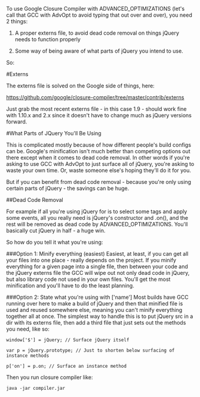 To use Google Closure Compiler with ADVANCED_OPTIMIZATIONS (let's call that GCC with AdvOpt to avoid typing that out over and over), you need 2 things:

1. A proper externs file, to avoid dead code removal on things jQuery needs to function properly

2. Some way of being aware of what parts of jQuery you intend to use.

So:

#Externs

The externs file is solved on the Google side of things, here:

https://github.com/google/closure-compiler/tree/master/contrib/externs

Just grab the most recent externs file - in this case 1.9 - should work fine with 1.10.x and 2.x since it doesn't have to change much as jQuery versions forward.

#What Parts of JQuery You'll Be Using

This is complicated mostly because of how different people's build configs can be. Google's minification isn't much better than competing options out there except when it comes to dead code removal. In other words if you're asking to use GCC with AdvOpt to just surface all of jQuery, you're asking to waste your own time. Or, waste someone else's hoping they'll do it for you.

But if you can benefit from dead code removal - because you're only using certain parts of jQuery - the savings can be huge.

##Dead Code Removal

For example if all you're using jQuery for is to select some tags and apply some events, all you really need is jQuery's constructor and .on(), and the rest will be removed as dead code by ADVANCED_OPTIMIZATIONS. You'll basically cut jQuery in half - a huge win.

So how do you tell it what you're using:

###Option 1: Minify everything (easiest)
Easiest, at least, if you can get all your files into one place - really depends on the project. If you minify everything for a given page into a single file, then between your code and the jQuery externs file the GCC will wipe out not only dead code in jQuery, but also library code not used in your own files. You'll get the most minification and you'll have to do the least planning.

###Option 2: State what you're using with ['name']
Most builds have GCC running over here to make a build of jQuery and then that minified file is used and reused somewhere else, meaning you can't minify everything together all at once. The simplest way to handle this is to put jQuery src in a dir with its externs file, then add a third file that just sets out the methods you need, like so:

    window['$'] = jQuery; // Surface jQuery itself
    
    var p = jQuery.prototype; // Just to shorten below surfacing of instance methods
    
    p['on'] = p.on; // Surface an instance method

Then you run closure compiler like:

    java -jar compiler.jar